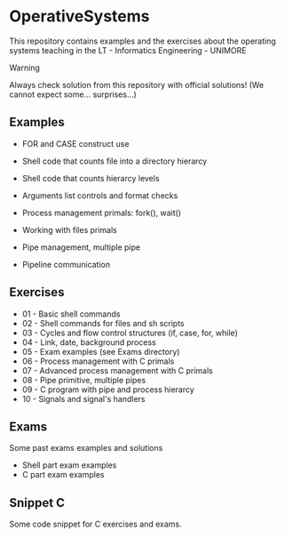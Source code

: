 # OperativeSystems

This repository contains examples and the exercises about the operating systems teaching in the LT - Informatics Engineering - UNIMORE

>[!WARNING]
>
>Always check solution from this repository with official solutions!
>(We cannot expect some... surprises...)

## Examples

* FOR and CASE construct use
* Shell code that counts file into a directory hierarcy
* Shell code that counts hierarcy levels
* Arguments list controls and format checks

* Process management primals: fork(), wait()
* Working with files primals
* Pipe management, multiple pipe
* Pipeline communication

## Exercises

* 01 - Basic shell commands
* 02 - Shell commands for files and sh scripts
* 03 - Cycles and flow control structures (if, case, for, while)
* 04 - Link, date, background process
* 05 - Exam examples (see Exams directory)
* 06 - Process management with C primals
* 07 - Advanced process management with C primals
* 08 - Pipe primitive, multiple pipes
* 09 - C program with pipe and process hierarcy
* 10 - Signals and signal's handlers

## Exams

Some past exams examples and solutions

* Shell part exam examples
* C part exam examples

## Snippet C

Some code snippet for C exercises and exams.